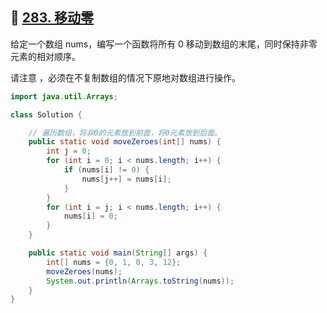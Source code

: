 ## 📌 [283. 移动零](https://leetcode.cn/problems/move-zeroes/submissions/572071015/?envType=study-plan-v2&envId=top-100-liked)

给定一个数组 nums，编写一个函数将所有 0 移动到数组的末尾，同时保持非零元素的相对顺序。

请注意 ，必须在不复制数组的情况下原地对数组进行操作。

```java
import java.util.Arrays;

class Solution {

    // 遍历数组，将非0的元素放到前面，将0元素放到后面。
    public static void moveZeroes(int[] nums) {
        int j = 0;
        for (int i = 0; i < nums.length; i++) {
            if (nums[i] != 0) {
                nums[j++] = nums[i];
            }
        }
        for (int i = j; i < nums.length; i++) {
            nums[i] = 0;
        }
    }

    public static void main(String[] args) {
        int[] nums = {0, 1, 0, 3, 12};
        moveZeroes(nums);
        System.out.println(Arrays.toString(nums));
    }
}
```